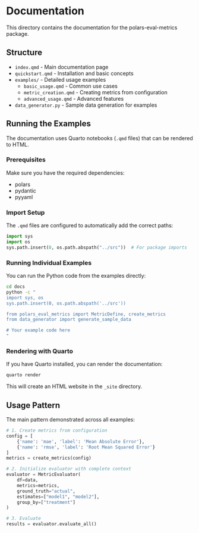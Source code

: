 # Documentation

This directory contains the documentation for the polars-eval-metrics package.

## Structure

- `index.qmd` - Main documentation page
- `quickstart.qmd` - Installation and basic concepts
- `examples/` - Detailed usage examples
  - `basic_usage.qmd` - Common use cases
  - `metric_creation.qmd` - Creating metrics from configuration
  - `advanced_usage.qmd` - Advanced features
- `data_generator.py` - Sample data generation for examples

## Running the Examples

The documentation uses Quarto notebooks (`.qmd` files) that can be rendered to HTML.

### Prerequisites

Make sure you have the required dependencies:
- polars
- pydantic
- pyyaml

### Import Setup

The `.qmd` files are configured to automatically add the correct paths:

```python
import sys
import os
sys.path.insert(0, os.path.abspath("../src"))  # For package imports
```

### Running Individual Examples

You can run the Python code from the examples directly:

```bash
cd docs
python -c "
import sys, os
sys.path.insert(0, os.path.abspath('../src'))

from polars_eval_metrics import MetricDefine, create_metrics
from data_generator import generate_sample_data

# Your example code here
"
```

### Rendering with Quarto

If you have Quarto installed, you can render the documentation:

```bash
quarto render
```

This will create an HTML website in the `_site` directory.

## Usage Pattern

The main pattern demonstrated across all examples:

```python
# 1. Create metrics from configuration
config = [
    {'name': 'mae', 'label': 'Mean Absolute Error'},
    {'name': 'rmse', 'label': 'Root Mean Squared Error'}
]
metrics = create_metrics(config)

# 2. Initialize evaluator with complete context
evaluator = MetricEvaluator(
    df=data,
    metrics=metrics,
    ground_truth="actual",
    estimates=["model1", "model2"],
    group_by=["treatment"]
)

# 3. Evaluate
results = evaluator.evaluate_all()
```